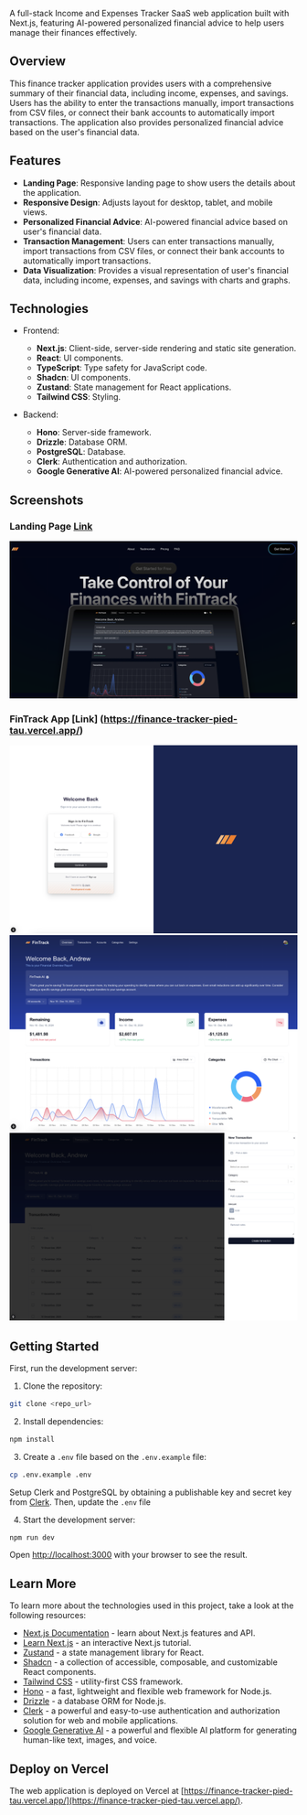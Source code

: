 A full-stack Income and Expenses Tracker SaaS web application built with Next.js, featuring AI-powered personalized financial advice to help users manage their finances effectively.

## Overview

This finance tracker application provides users with a comprehensive summary of their financial data, including income, expenses, and savings. Users has the ability to enter the transactions manually, import transactions from CSV files, or connect their bank accounts to automatically import transactions. The application also provides personalized financial advice based on the user's financial data.

## Features
- **Landing Page**: Responsive landing page to show users the details about the application.
- **Responsive Design**: Adjusts layout for desktop, tablet, and mobile views.
- **Personalized Financial Advice**: AI-powered financial advice based on user's financial data.
- **Transaction Management**: Users can enter transactions manually, import transactions from CSV files, or connect their bank accounts to automatically import transactions.
- **Data Visualization**: Provides a visual representation of user's financial data, including income, expenses, and savings with charts and graphs.

## Technologies
- Frontend:
  - **Next.js**: Client-side, server-side rendering and static site generation.
  - **React**: UI components.
  - **TypeScript**: Type safety for JavaScript code.
  - **Shadcn**: UI components.
  - **Zustand**: State management for React applications.
  - **Tailwind CSS**: Styling.
  
- Backend:
  - **Hono**: Server-side framework.
  - **Drizzle**: Database ORM.
  - **PostgreSQL**: Database.
  - **Clerk**: Authentication and authorization.
  - **Google Generative AI**: AI-powered personalized financial advice.

## Screenshots

### Landing Page [Link](https://finance-tracker-pied-tau.vercel.app/welcome)
![Screenshot 1](./assets/finance-4.png)

### FinTrack App [Link] (https://finance-tracker-pied-tau.vercel.app/)
![Screenshot 2](./assets/finance-1.png)
![Screenshot 3](./assets/finance-2.png)
![Screenshot 4](./assets/finance-3.png)

## Getting Started

First, run the development server:

1. Clone the repository:
```bash
git clone <repo_url>
```

2. Install dependencies:
```bash
npm install
```

3. Create a `.env` file based on the `.env.example` file:
```bash
cp .env.example .env
```

Setup Clerk and PostgreSQL by obtaining a publishable key and secret key from [Clerk](https://clerk.com/). Then, update the `.env` file

4. Start the development server:
```bash
npm run dev
```

Open [http://localhost:3000](http://localhost:3000) with your browser to see the result.

## Learn More

To learn more about the technologies used in this project, take a look at the following resources:

- [Next.js Documentation](https://nextjs.org/docs) - learn about Next.js features and API.
- [Learn Next.js](https://nextjs.org/learn) - an interactive Next.js tutorial.
- [Zustand](https://github.com/pmndrs/zustand) - a state management library for React.
- [Shadcn](https://ui.shadcn.com/) - a collection of accessible, composable, and customizable React components.
- [Tailwind CSS](https://tailwindcss.com/) - utility-first CSS framework.
- [Hono](https://hono.dev/) - a fast, lightweight and flexible web framework for Node.js.
- [Drizzle](https://drizzle.org/) - a database ORM for Node.js.
- [Clerk](https://clerk.com/) - a powerful and easy-to-use authentication and authorization solution for web and mobile applications.
- [Google Generative AI](https://cloud.google.com/generative-ai) - a powerful and flexible AI platform for generating human-like text, images, and voice.


## Deploy on Vercel

The web application is deployed on Vercel at [https://finance-tracker-pied-tau.vercel.app/](https://finance-tracker-pied-tau.vercel.app/).